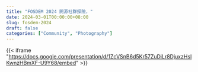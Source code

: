 ```yaml
---
title: "FOSDEM 2024 開源社群探險，"
date: 2024-03-01T00:00:00+08:00
slug: fosdem-2024
draft: false
categories: ["Community", "Photography"]
---
```


{{< iframe "https://docs.google.com/presentation/d/1ZcVSnB6d5Kr57ZuDiLr8DjuxzHsIKwnzHBmXF-U9Y68/embed" >}}
